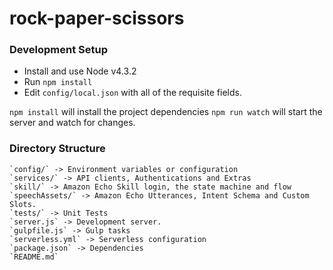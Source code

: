 # rock-paper-scissors

### Development Setup

* Install and use Node v4.3.2
* Run `npm install`
* Edit `config/local.json` with all of the requisite fields.

`npm install` will install the project dependencies
`npm run watch` will start the server and watch for changes.


### Directory Structure

	`config/` -> Environment variables or configuration
	`services/` -> API clients, Authentications and Extras
	`skill/` -> Amazon Echo Skill login, the state machine and flow
	`speechAssets/` -> Amazon Echo Utterances, Intent Schema and Custom Slots.
	`tests/` -> Unit Tests
	`server.js` -> Development server.
	`gulpfile.js` -> Gulp tasks
	`serverless.yml` -> Serverless configuration
	`package.json` -> Dependencies
	`README.md`


